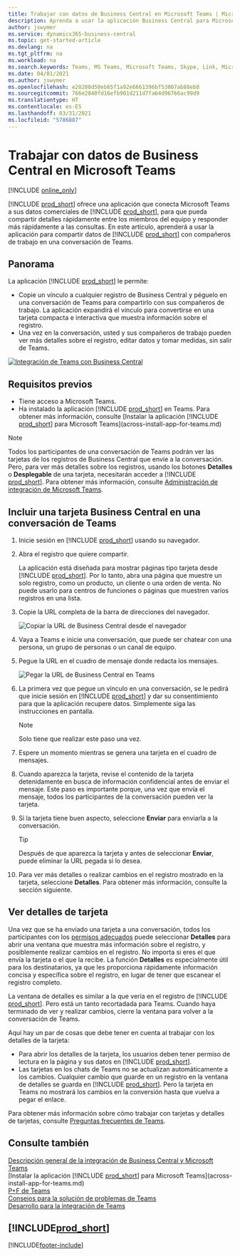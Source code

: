 ```yaml
---
title: Trabajar con datos de Business Central en Microsoft Teams | Microsoft Docs
description: Aprenda a usar la aplicación Business Central para Microsoft Teams.
author: jswymer
ms.service: dynamics365-business-central
ms.topic: get-started-article
ms.devlang: na
ms.tgt_pltfrm: na
ms.workload: na
ms.search.keywords: Teams, MS Teams, Microsoft Teams, Skype, Link, Microsoft 365, collaborate, collaboration, teamwork
ms.date: 04/01/2021
ms.author: jswymer
ms.openlocfilehash: e20208d50eb65f1a92e6661396bf53007ab88eb8
ms.sourcegitcommit: 766e2840fd16efb901d211d7fa64d96766ac99d9
ms.translationtype: HT
ms.contentlocale: es-ES
ms.lasthandoff: 03/31/2021
ms.locfileid: "5786887"
---
```

# <a name="working-with-business-central-data-in-microsoft-teams"></a>Trabajar con datos de Business Central en Microsoft Teams

[!INCLUDE [online_only](includes/online_only.md)]

[!INCLUDE [prod_short](includes/prod_short.md)] ofrece una aplicación que conecta Microsoft Teams a sus datos comerciales de [!INCLUDE [prod_short](includes/prod_short.md)], para que pueda compartir detalles rápidamente entre los miembros del equipo y responder más rápidamente a las consultas. En este artículo, aprenderá a usar la aplicación para compartir datos de [!INCLUDE [prod_short](includes/prod_short.md)] con compañeros de trabajo en una conversación de Teams.

## <a name="overview"></a>Panorama

La aplicación [!INCLUDE [prod_short](includes/prod_short.md)] le permite:

- Copie un vínculo a cualquier registro de Business Central y péguelo en una conversación de Teams para compartirlo con sus compañeros de trabajo. La aplicación expandirá el vínculo para convertirse en una tarjeta compacta e interactiva que muestra información sobre el registro.
- Una vez en la conversación, usted y sus compañeros de trabajo pueden ver más detalles sobre el registro, editar datos y tomar medidas, sin salir de Teams.

[![Integración de Teams con Business Central](media/teams-intro-v3.png)](media/teams-intro-v3.png#lightbox)

## <a name="prerequisites"></a>Requisitos previos

- Tiene acceso a Microsoft Teams.
- Ha instalado la aplicación [!INCLUDE [prod_short](includes/prod_short.md)] en Teams. Para obtener más información, consulte [Instalar la aplicación [!INCLUDE [prod_short](includes/prod_short.md)] para Microsoft Teams](across-install-app-for-teams.md)

> [!NOTE]
> Todos los participantes de una conversación de Teams podrán ver las tarjetas de los registros de Business Central que envíe a la conversación. Pero, para ver más detalles sobre los registros, usando los botones **Detalles** o **Desplegable** de una tarjeta, necesitarán acceder a [!INCLUDE [prod_short](includes/prod_short.md)]. Para obtener más información, consulte [Administración de integración de Microsoft Teams](admin-teams-integration.md#minimum-requirements-1).

## <a name="include-a-business-central-card-in-a-teams-conversation"></a>Incluir una tarjeta Business Central en una conversación de Teams

1. Inicie sesión en [!INCLUDE [prod_short](includes/prod_short.md)] usando su navegador.
2. Abra el registro que quiere compartir.

    La aplicación está diseñada para mostrar páginas tipo tarjeta desde [!INCLUDE [prod_short](includes/prod_short.md)]. Por lo tanto, abra una página que muestre un solo registro, como un producto, un cliente o una orden de venta. No puede usarlo para centros de funciones o páginas que muestren varios registros en una lista.

3. Copie la URL completa de la barra de direcciones del navegador.

   ![Copiar la URL de Business Central desde el navegador](media/teams-url-v2.png)
4. Vaya a Teams e inicie una conversación, que puede ser chatear con una persona, un grupo de personas o un canal de equipo.

    <!--Teams imposes a few limitations here eg. you cannot unfurl a link during a Voice/Video call :/ We should probably only mention this in a Troubleshooting section (and i hope it will also be fixed soon)-->
5. Pegue la URL en el cuadro de mensaje donde redacta los mensajes.

   ![Pegar la URL de Business Central en Teams](media/teams-paste-url-v2.png)
6. La primera vez que pegue un vínculo en una conversación, se le pedirá que inicie sesión en [!INCLUDE [prod_short](includes/prod_short.md)] y dar su consentimiento para que la aplicación recupere datos. Simplemente siga las instrucciones en pantalla.

    > [!NOTE]
    > Solo tiene que realizar este paso una vez.

7. Espere un momento mientras se genera una tarjeta en el cuadro de mensajes.

8. Cuando aparezca la tarjeta, revise el contenido de la tarjeta detenidamente en busca de información confidencial antes de enviar el mensaje. Este paso es importante porque, una vez que envía el mensaje, todos los participantes de la conversación pueden ver la tarjeta.

9. Si la tarjeta tiene buen aspecto, seleccione **Enviar** para enviarla a la conversación.

    > [!TIP]
    > Después de que aparezca la tarjeta y antes de seleccionar **Enviar**, puede eliminar la URL pegada si lo desea.

10. Para ver más detalles o realizar cambios en el registro mostrado en la tarjeta, seleccione **Detalles**. Para obtener más información, consulte la sección siguiente.

## <a name="view-card-details"></a>Ver detalles de tarjeta

Una vez que se ha enviado una tarjeta a una conversación, todos los participantes con los [permisos adecuados](admin-teams-integration.md#permissions) puede seleccionar **Detalles** para abrir una ventana que muestra más información sobre el registro, y posiblemente realizar cambios en el registro. No importa si eres el que envía la tarjeta o el que la recibe. La función **Detalles** es especialmente útil para los destinatarios, ya que les proporciona rápidamente información concisa y específica sobre el registro, en lugar de tener que escanear el registro completo.

La ventana de detalles es similar a la que vería en el registro de [!INCLUDE [prod_short](includes/prod_short.md)]. Pero está un tanto recortadada para Teams. Cuando haya terminado de ver y realizar cambios, cierre la ventana para volver a la conversación de Teams.

Aquí hay un par de cosas que debe tener en cuenta al trabajar con los detalles de la tarjeta:

- Para abrir los detalles de la tarjeta, los usuarios deben tener permiso de lectura en la página y sus datos en [!INCLUDE [prod_short](includes/prod_short.md)].
- Las tarjetas en los chats de Teams no se actualizan automáticamente a los cambios. Cualquier cambio que guarde en un registro en la ventana de detalles se guarda en [!INCLUDE [prod_short](includes/prod_short.md)]. Pero la tarjeta en Teams no mostrará los cambios en la conversión hasta que vuelva a pegar el enlace.

Para obtener más información sobre cómo trabajar con tarjetas y detalles de tarjetas, consulte [Preguntas frecuentes de Teams](teams-faq.md).

## <a name="see-also"></a>Consulte también

[Descripción general de la integración de Business Central y Microsoft Teams](across-teams-overview.md)  
[Instalar la aplicación [!INCLUDE [prod_short](includes/prod_short.md)] para Microsoft Teams](across-install-app-for-teams.md)  
[P+F de Teams](teams-faq.md)  
[Consejos para la solución de problemas de Teams](admin-teams-troubleshooting.md)  
[Desarrollo para la integración de Teams](/dynamics365/business-central/dev-itpro/developer/devenv-develop-for-teams)  

## [!INCLUDE[prod_short](includes/free_trial_md.md)]  


[!INCLUDE[footer-include](includes/footer-banner.md)]